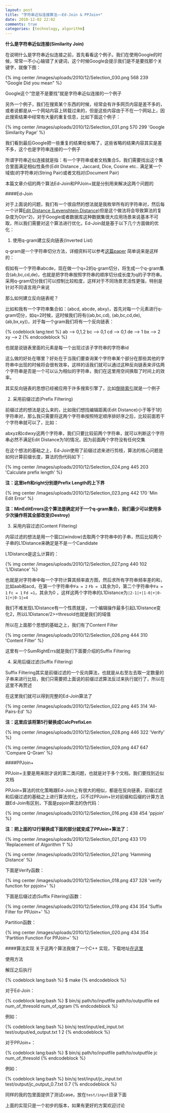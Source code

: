 ```yaml
---
layout: post
title: "字符串近似连接算法——Ed-Join & PPJoin+"
date: 2010-12-02 22:02
comments: true
categories: [technology, algorithm]
---
```

**什么是字符串近似连接(Similarity Join)**

在说明什么是字符串近似连接之前，首先看看这个例子。我们在使用Google的时候，常常一不小心输错了关键词，这个时候Google会提示我们是不是要找那个关键字，就像下图：

{% img center /images/uploads/2010/12/Selection_030.png 568 239 "Google Did you mean" %}

Google这个“您是不是要找”就是字符串近似连接的一个例子

<!--more-->

另外一个例子，我们在搜索某个东西的时候，经常会有许多网页内容是差不多的，或者说都是从一个网站内容上转载过来的，但是这些内容由于不在一个网站上，因此搜索结果中经常有大量的重复信息，比如下面这个例子：

{% img center /images/uploads/2010/12/Selection_031.png 570 299 'Google Similarity Page' %}

我们看到最后Google把一些重复的结果给省略了，这些省略的结果内容其实是差不多，这个也是字符串连接的一个例子

所谓字符串近似连接就是指：有一个字符串或者文档集合S，我们需要找出这个集合里面满足相似性条件(Edit Distance , Jaccard, Dice, Cosine etc.. 满足某一个域值)的字符串对(String Pair)或者文档对(Document Pair)

本篇文章介绍的两个算法Ed-Join和PPJoin+就是分别用来解决这两个问题的

####Ed-Join


对于上面说的问题，我们有一个很自然的想法就是我枚举所有的字符串对，然后每一个计算[Edit Distance (Levenshtein Distance)](http://www.merriampark.com/ld.htm "Levenshtein Distance")但是这个做法将会导致算法的复杂度为O(n^2)，对于Google或者数据库这种数据集很大应用场景来说基本不可取，所以我们需要对这个算法进行优化，Ed-Join就是基于以下几个方面做的优化：

1. 使用q-gram建立反向链表(Inverted List)

q-gram是一个字符串切分方法，详细资料可以参考[这篇paper](http://citeseerx.ist.psu.edu/viewdoc/download?doi=10.1.1.88.1102&amp;rep=rep1&amp;type=pdf "q-gram") 简单说来是这样的：

假如有一个字符串abcde，现在做一个q=2的q-gram切分，将生成一个q-gram集合(ab,bc,cd,de)，也就是把字符串按照字符串的顺序切分成长度为q的子字符串。采用q-gram切分我们可以控制比较粒度，这样对于不同场景灵活性更强，特别是针对不同语言用户来说

那么如何建立反向链表呢？

比如和我有一个字符串集合如：(abcd, abcde, abxy)，首先对每一个元素进行q-gram切分，如q=2时候，这时候我们将有((ab,bc,cd), (ab,bc,cd,de), (ab,bx,xy))，对于每一个gram我们将有一个反向链表：

{% codeblock lang:text %}
ab --> 0,1,2
bc --> 0,1
cd --> 0,1
de --> 1
bx --> 2
xy --> 2
{% endcodeblock %}

也就是说链表里面的元素是每一个出现过该子字符串的字符串id

这么做的好处在哪里？好处在于当我们要查询某个字符串某个部分在那些其他的字符串中出现的时候将会很有效率，这样的话我们就可以通过这种反向链表来评估两个字符串是否是一个可以认为相似的字符串，我们在这里用空间换取了时间上的效率。

其实反向链表的思想已经被应用于许多搜索引擎了，比如[倒排索引](http://zh.wikipedia.org/zh/%E5%80%92%E6%8E%92%E7%B4%A2%E5%BC%95 "倒排索引")就是一个例子


2. 采用前缀过滤(Prefix Filtering)

前缀过滤的想法是这么来的，比如我们想找编辑距离(Edit Distance)小于等于1的字符串对，那么我只需要将这两个字符串按照特定顺序排好序之后，比较前面若干个字符串就可以了，比如：

abxyz和cdwxy这两个字符串，我们只要比较前两个字符串，就可以判断这个字符串必然不满足Edit Distance为1的情况，因为前面两个字符没有任何交集

在这个想法的基础之上，Ed-Join使用了前缀过滤来进行剪枝，算法的核心问题是如何计算前缀长度，算法的伪代码如下：

{% img center /images/uploads/2010/12/Selection_024.png 445 203 'Calculate prefix length' %}

**注：这里left和right分别是Prefix Length的上下界**

{% img center /images/uploads/2010/12/Selection_023.png 442 170 'Min Edit Error' %}

**注：MinEditErrors这个算法是确定对于一个q-gram集合，我们最少可以使用多少次操作将其全部改变(Destroy)**


3. 采用内容过滤(Content Filtering)

内容过滤的想法是用一个窗口(window)去取两个字符串中的子串，然后比较两个子串的L1Distance来确定是不是一个Candidate

L1Distance是这么计算的：

{% img center /images/uploads/2010/12/Selection_027.png 440 102 'L1Distance' %}

也就是对字符串中每一个字符计算其频率直方图，然后求所有字符串频率差的和，比如aab和acd，在第一个字符串中`Fa = 2` `Fb = 1`其余为0，第二个字符串中`Fa = 1` `Fc = 1` `Fd =1`，其余为0 ，这样这两个字符串的L1Distance为`|2-1|+|1-0|+|0-1|+|0-1|=4`

我们不难发现L1Distance有一个性质就是，一个编辑操作最多引起L1Distance变化2，所以L1Distance/2&gt;=thresold也就是我们的域值

所以在上面那个思想的基础之上，我们有了Content Filter

{% img center /images/uploads/2010/12/Selection_026.png 444 310 'Content Filter' %}

这里有一个SumRightErrs就是我们下面要介绍的Suffix Filtering


4. 采用后缀过滤(Suffix Filtering)

Suffix Filtering其实是前缀过滤的一个反向算法，也就是从右至左去取一定数量的子串来进行比较，我们只需要把上面说的前缀过滤算法反过来执行就行了，所以在这里不再赘述

在这里我们就可以得到完整的Ed-Join算法了

{% img center /images/uploads/2010/12/Selection_022.png 445 314 'All-Pairs-Ed' %}

**注：这里应该将第5行替换成CalcPrefixLen**

{% img center /images/uploads/2010/12/Selection_028.png 446 322 'Verify' %}

{% img center /images/uploads/2010/12/Selection_029.png 447 647 'Compare Q-Gram' %}


####PPJoin+

PPJoin+主要是用来刚才说的第二类问题，也就是对于多个文档，我们要找到近似文档

PPJoin+算法的优化策略跟Ed-Join上有很大的相似，都是在反向链表，前缀过滤和后缀过滤的基础之上进行算法优化，只不过PPJoin+针对前缀和后缀的计算方法跟Ed-Join有区别，下面是ppjoin算法的伪代码：

{% img center /images/uploads/2010/12/Selection_016.png 438 454 'ppjoin' %}

**注：把上面的12行替换成下面的部分就变成了PPJoin+算法了：**

{% img center /images/uploads/2010/12/Selection_021.png 433 170 'Replacement of Algorithm 1' %}

{% img center /images/uploads/2010/12/Selection_021.png 'Hamming Distance' %}


下面是Verify函数：

{% img center /images/uploads/2010/12/Selection_018.png 437 328 'verify function for ppjoin+' %}

下面是后缀过滤(Suffix Filtering)函数：

{% img center /images/uploads/2010/12/Selection_019.png 434 354 'Suffix Filter for PPJoin+' %}

Partition函数：

{% img center /images/uploads/2010/12/Selection_020.png 434 354 'Partition Function For PPJoin+' %}


####算法实现
关于这两个算法我做了一个C++ 实现，下载地址[在这里](/downloads/code/2010/12/SimJoin.7z "Ed-Join PPJoin+实现")

使用方法

解压之后执行

{% codeblock lang:bash %}
$ make
{% endcodeblock %}

对于Ed-Join：

{% codeblock lang:bash %}
$ bin/sj path/to/inputfile path/to/outputfile ed num_of_thresold num_of_qgram
{% endcodeblock %}

例如：

{% codeblock lang:bash %}
bin/sj test/input/ed_input.txt test/output/ed_output.txt 1 2
{% endcodeblock %}

对于PPJoin+：

{% codeblock lang:bash %}
$ bin/sj path/to/inputfile path/to/outputfile jc num_of_thresold
{% endcodeblock %}

例如：

{% codeblock lang:bash %}
bin/sj test/input/jc_input.txt test/output/jc_output_0.7.txt 0.7
{% endcodeblock %}

同样的我的包里面提供了测试case，放在`test/input`目录下面

上面的实现只是一个初步的版本，如果有更好的方案欢迎讨论